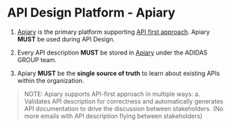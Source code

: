# API Design Platform - Apiary

1. [Apiary](https://apiary.io/) is the primary platform supporting [API first approach](./api-first.md). Apiary **MUST** be used during API Design.

1. Every API description **MUST** be stored in [Apiary](https://apiary.io/) under the ADIDAS GROUP team.

1. Apiary **MUST** be the **single source of truth** to learn about existing APIs within the organization.
 
> NOTE: Apiary supports API-first approach in multiple ways:
  a. Validates API description for correctness and automatically generates API documentation to drive the discussion between stakeholders. (No more emails with API description flying between stakeholders)
  
